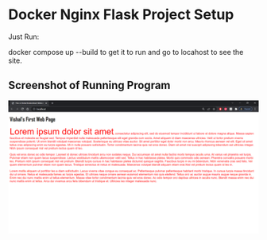 # Docker Nginx Flask Project Setup

Just Run:

docker compose up --build to get it to run and go to locahost to see the site.

## Screenshot of Running Program

![Running Program](screenshots/VishalSS.png)